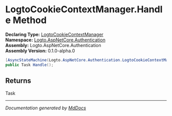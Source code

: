 ﻿<!--  
  <auto-generated>   
    The contents of this file were generated by a tool.  
    Changes to this file may be list if the file is regenerated  
  </auto-generated>   
-->

# LogtoCookieContextManager.Handle Method

**Declaring Type:** [LogtoCookieContextManager](../index.md)  
**Namespace:** [Logto.AspNetCore.Authentication](../../index.md)  
**Assembly:** Logto.AspNetCore.Authentication  
**Assembly Version:** 0.1.0\-alpha.0

```csharp
[AsyncStateMachine(Logto.AspNetCore.Authentication.LogtoCookieContextManager/<Handle>d__9)]
public Task Handle();
```

## Returns

Task

___

*Documentation generated by [MdDocs](https://github.com/ap0llo/mddocs)*
